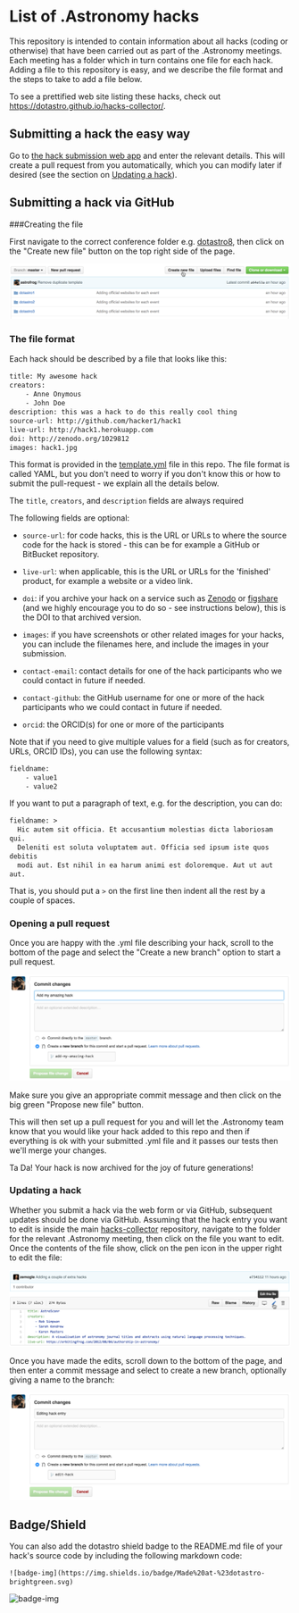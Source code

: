 # List of .Astronomy hacks

This repository is intended to contain information about all hacks (coding or otherwise) that have
been carried out as part of the .Astronomy meetings. Each meeting has a folder
which in turn contains one file for each hack. Adding a file to this repository
is easy, and we describe the file format and the steps to take to add a file
below.

To see a prettified web site listing these hacks, check out https://dotastro.github.io/hacks-collector/.

## Submitting a hack the easy way

Go to [the hack submission web
app](https://dotastronomy-hack-submitter.herokuapp.com) and enter the
relevant details. This will create a pull request from you automatically,
which you can modify later if desired (see the section on [Updating a hack](#updating)).

## Submitting a hack via GitHub

###Creating the file

First navigate to the correct conference folder e.g.
[dotastro8](https://github.com/dotastro/hacks-collector/tree/master/dotastro8),
then click on the "Create new file" button on the top right side of the page.

![create-new-file-img](images/create-new-file.png)

### The file format

Each hack should be described by a file that looks like this:

    title: My awesome hack
    creators:
        - Anne Onymous
        - John Doe
    description: this was a hack to do this really cool thing
    source-url: http://github.com/hacker1/hack1
    live-url: http://hack1.herokuapp.com
    doi: http://zenodo.org/1029812
    images: hack1.jpg
    
This format is provided in the [template.yml](https://github.com/dotastro/hacks-collector/blob/master/template.yml) file in this repo. The file format is called YAML, but you don't need to worry if you don't know
this or how to submit the pull-request - we explain all the details below.

The ``title``, ``creators``, and ``description`` fields are always required

The following fields are optional:

* ``source-url``: for code hacks, this is the URL or URLs to where the source
  code for the hack is stored - this can be for example a GitHub or BitBucket
  repository.
  
* ``live-url``: when applicable, this is the URL or URLs for the 'finished' product,
  for example a website or a video link.

* ``doi``: if you archive your hack on a service such as
  [Zenodo](https://zenodo.org) or [figshare](https://figshare.com) (and we
  highly encourage you to do so - see instructions below), this is the DOI to
  that archived version.
  
* ``images``: if you have screenshots or other related images for your hacks,
  you can include the filenames here, and include the images in your submission.

* ``contact-email``: contact details for one of the hack participants who we
  could contact in future if needed.
  
* ``contact-github``: the GitHub username for one or more of the hack
  participants who we could contact in future if needed.
  
* ``orcid``: the ORCID(s) for one or more of the participants

Note that if you need to give multiple values for a field (such as for
creators, URLs, ORCID IDs), you can use the following syntax:

    fieldname:
        - value1
        - value2
        
If you want to put a paragraph of text, e.g. for the description, you can do:

    fieldname: >
      Hic autem sit officia. Et accusantium molestias dicta laboriosam qui.
      Deleniti est soluta voluptatem aut. Officia sed ipsum iste quos debitis
      modi aut. Est nihil in ea harum animi est doloremque. Aut ut aut aut.
      
That is, you should put a ``>`` on the first line then indent all the rest by a
couple of spaces.

### Opening a pull request

Once you are happy with the .yml file describing your hack, scroll to the
bottom of the page and select the "Create a new branch" option to start a
pull request.

![create-new-branch](images/create-new-branch.png)

Make sure you give an appropriate commit message and then click on the big
green "Propose new file" button.

This will then set up a pull request for you and will let the .Astronomy team
know that you would like your hack added to this repo and then if everything
is ok with your submitted .yml file and it passes our tests then we'll merge
your changes.

Ta Da! Your hack is now archived for the joy of future generations!

### <a name="updating"></a>Updating a hack

Whether you submit a hack via the web form or via GitHub, subsequent updates
should be done via GitHub. Assuming that the hack entry you want to edit is
inside the main [hacks-collector](http://github.com/dotastro/hacks-collector) repository,
navigate to the folder for the relevant .Astronomy meeting, then click on the
file you want to edit. Once the contents of the file show, click on the pen
icon in the upper right to edit the file:

![edit-file](images/edit-file.png)

Once you have made the edits, scroll down to the bottom of the page, and then
enter a commit message and select to create a new branch, optionally giving a
name to the branch:

![edit-branch](images/edit-branch.png)

## Badge/Shield

You can also add the dotastro shield badge to the README.md file of your
hack's source code by including the following markdown code:

    ![badge-img](https://img.shields.io/badge/Made%20at-%23dotastro-brightgreen.svg)

![badge-img](https://img.shields.io/badge/Made%20at-%23dotastro-brightgreen.svg)
